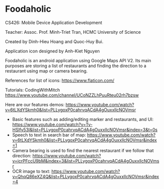 # Foodaholic
CS426: Mobile Device Application Development

Teacher: Assoc. Prof. Minh-Triet Tran, HCMC University of Science

Created by Dinh-Hieu Hoang and Quoc-Huy Bui.

Application icon designed by Anh-Kiet Nguyen

Foodaholic is an android application using Google Maps API V2. Its main purposes are storing a list of restaurants and finding the direction to a restaurant using map or camera bearing.

References for list of icons:  https://www.flaticon.com/

Tutorials: CodingWithMitch https://www.youtube.com/channel/UCoNZZLhPuuRteu02rh7bzsw

Here are our features demos: https://www.youtube.com/watch?v=6tLXdYSkmh0&list=PLLygoxP0cahrvqACdA4gOuxxllcNOVmsr
+ Basic features such as adding/editing marker and restaurants, and UI: https://www.youtube.com/watch?v=Tv-HSlfy53I&list=PLLygoxP0cahrvqACdA4gOuxxllcNOVmsr&index=3&t=0s
+ Speech to text in search bar of map: https://www.youtube.com/watch?v=6tLXdYSkmh0&list=PLLygoxP0cahrvqACdA4gOuxxllcNOVmsr&index=1
+ Camera bearing is used to find the nearest restaurant if we follow that direction: https://www.youtube.com/watch?v=icrPFccU9bM&index=3&list=PLLygoxP0cahrvqACdA4gOuxxllcNOVmsr
+ OCR image to text: https://www.youtube.com/watch?v=QhqQ86eXZ4Q&list=PLLygoxP0cahrvqACdA4gOuxxllcNOVmsr&index=4
